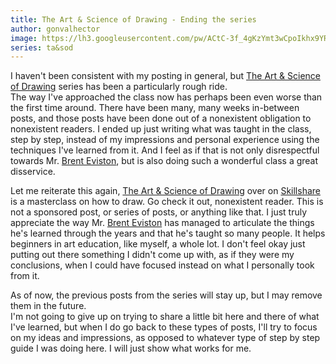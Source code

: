 ```yaml
---
title: The Art & Science of Drawing - Ending the series
author: gonvalhector
image: https://lh3.googleusercontent.com/pw/ACtC-3f_4gKzYmt3wCpoIkhx9YRJTIWZ-nnekV0vJG7O4SslitjX1Yzxx4txHvOIacmXbfu5cios9g8RqTYXvTaiMBI7yUBVYdxNWGnIJIWu9qjZQhbJQS5N07dJWNjWzehaZ9n7265aCzbfzaHNJ_n3VNEE=w1200-h630-no?authuser=0
series: ta&sod
---
```


I haven't been consistent with my posting in general, but [The Art & Science of Drawing] series has been a particularly rough ride.  
The way I've approached the class now has perhaps been even worse than the first time around.
There have been many, many weeks in-between posts, and those posts have been done out of a nonexistent obligation to nonexistent readers.
I ended up just writing what was taught in the class, step by step, instead of my impressions and personal experience using the techniques I've learned from it.
And I feel as if that is not only disrespectful towards Mr. [Brent Eviston], but is also doing such a wonderful class a great disservice.  

Let me reiterate this again, [The Art & Science of Drawing] over on [Skillshare] is a masterclass on how to draw. Go check it out, nonexistent reader.
This is not a sponsored post, or series of posts, or anything like that. I just truly appreciate the way Mr. [Brent Eviston] has managed to articulate the things he's learned through the years and that he's taught so many people. It helps beginners in art education, like myself, a whole lot.
I don't feel okay just putting out there something I didn't come up with, as if they were my conclusions, when I could have focused instead on what I personally took from it.  

As of now, the previous posts from the series will stay up, but I may remove them in the future.  
I'm not going to give up on trying to share a little bit here and there of what I've learned, but when I do go back to these types of posts, I'll try to focus on my ideas and impressions, as opposed to whatever type of step by step guide I was doing here. I will just show what works for me.



[Skillshare]: <https://www.skillshare.com/>
[Brent Eviston]: <http://www.evolveyourart.com/>
[The Art & Science of Drawing]: <https://www.skillshare.com/user/artandscienceofdrawing>
